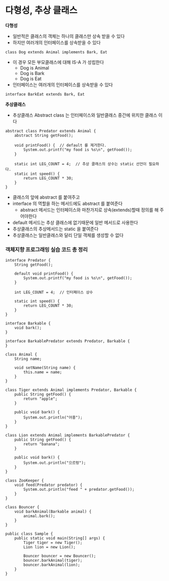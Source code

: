 # 다형성, 추상 클래스

**다형성**

- 일반적은 클래스의 객체는 하나의 클래스만 상속 받을 수 있다
- 하지만 여러개의 인터페이스를 상속받을 수 있다

```
class Dog extends Animal implements Bark, Eat
```

- 이 경우 모든 부모클래스에 대해 IS-A 가 성립한다
    - Dog is Animal
    - Dog is Bark
    - Dog is Eat
- 인터페이스는 여러개의 인터페이스를 상속받을 수 있다

```
interface BarkEat extends Bark, Eat
```

**추상클래스**

- 추상클래스 Abstract class 는 인터페이스와 일반클래스 중간에 위치한 클래스 이다

```
abstract class Predator extends Animal {
    abstract String getFood();

    void printFood() {  // default 를 제거한다.
        System.out.printf("my food is %s\n", getFood());
    }

    static int LEG_COUNT = 4;  // 추상 클래스의 상수는 static 선언이 필요하다.
    static int speed() {
        return LEG_COUNT * 30;
    }
}
```

- 클래스의 앞에 abstract 를 붙여주고
- interface 의 역할을 하는 메서드에도 abstract 를 붙여준다
    - abstract 메서드는 인터페이스와 마찬가지로 상속(extends)할때 정의를 해 주어야한다
- default 메서드는 추상 클래스에 없기때문에 일반 메서드로 사용한다
- 추상클래스의 추상메서드는 static 을 붙여준다
- 추상클래스는 일반클래스와 달리 단일 객체를 생성할 수 없다

### **객체지향 프로그래밍 실습 코드 총 정리**

```
interface Predator {
    String getFood();

    default void printFood() {
        System.out.printf("my food is %s\n", getFood());
    }

    int LEG_COUNT = 4;  // 인터페이스 상수

    static int speed() {
        return LEG_COUNT * 30;
    }
}

interface Barkable {
    void bark();
}

interface BarkablePredator extends Predator, Barkable {
}

class Animal {
    String name;

    void setName(String name) {
        this.name = name;
    }
}

class Tiger extends Animal implements Predator, Barkable {
    public String getFood() {
        return "apple";
    }

    public void bark() {
        System.out.println("어흥");
    }
}

class Lion extends Animal implements BarkablePredator {
    public String getFood() {
        return "banana";
    }

    public void bark() {
        System.out.println("으르렁");
    }
}

class ZooKeeper {
    void feed(Predator predator) {
        System.out.println("feed " + predator.getFood());
    }
}

class Bouncer {
    void barkAnimal(Barkable animal) {
        animal.bark();
    }
}

public class Sample {
    public static void main(String[] args) {
        Tiger tiger = new Tiger();
        Lion lion = new Lion();

        Bouncer bouncer = new Bouncer();
        bouncer.barkAnimal(tiger);
        bouncer.barkAnimal(lion);
    }
}
```